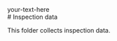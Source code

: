<div style="text-align: left"> your-text-here </div>
# Inspection data

This folder collects inspection data. 



